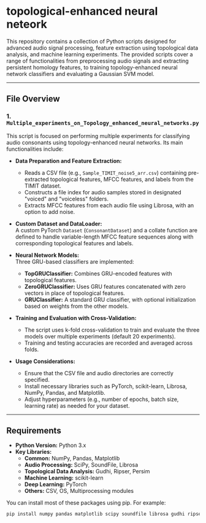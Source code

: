 # topological-enhanced neural neteork

This repository contains a collection of Python scripts designed for advanced audio signal processing, feature extraction using topological data analysis, and machine learning experiments. The provided scripts cover a range of functionalities from preprocessing audio signals and extracting persistent homology features, to training topology-enhanced neural network classifiers and evaluating a Gaussian SVM model.

---

## File Overview

### 1. `Multiple_experiments_on_Topology_enhanced_neural_networks.py`
This script is focused on performing multiple experiments for classifying audio consonants using topology-enhanced neural networks. Its main functionalities include:

- **Data Preparation and Feature Extraction:**  
  - Reads a CSV file (e.g., `Sample_TIMIT_noise5_arr.csv`) containing pre-extracted topological features, MFCC features, and labels from the TIMIT dataset.  
  - Constructs a file index for audio samples stored in designated "voiced" and "voiceless" folders.  
  - Extracts MFCC features from each audio file using Librosa, with an option to add noise.

- **Custom Dataset and DataLoader:**  
  A custom PyTorch `Dataset` (`ConsonantDataset`) and a collate function are defined to handle variable-length MFCC feature sequences along with corresponding topological features and labels.

- **Neural Network Models:**  
  Three GRU-based classifiers are implemented:
  - **TopGRUClassifier:** Combines GRU-encoded features with topological features.
  - **ZeroGRUClassifier:** Uses GRU features concatenated with zero vectors in place of topological features.
  - **GRUClassifier:** A standard GRU classifier, with optional initialization based on weights from the other models.
  
- **Training and Evaluation with Cross-Validation:**  
  - The script uses k-fold cross-validation to train and evaluate the three models over multiple experiments (default 20 experiments).  
  - Training and testing accuracies are recorded and averaged across folds.
  
- **Usage Considerations:**  
  - Ensure that the CSV file and audio directories are correctly specified.  
  - Install necessary libraries such as PyTorch, scikit-learn, Librosa, NumPy, Pandas, and Matplotlib.  
  - Adjust hyperparameters (e.g., number of epochs, batch size, learning rate) as needed for your dataset.

---



## Requirements

- **Python Version:** Python 3.x
- **Key Libraries:**
  - **Common:** NumPy, Pandas, Matplotlib
  - **Audio Processing:** SciPy, SoundFile, Librosa
  - **Topological Data Analysis:** Gudhi, Ripser, Persim
  - **Machine Learning:** scikit-learn
  - **Deep Learning:** PyTorch
  - **Others:** CSV, OS, Multiprocessing modules

You can install most of these packages using pip. For example:

```bash
pip install numpy pandas matplotlib scipy soundfile librosa gudhi ripser persim scikit-learn torch
